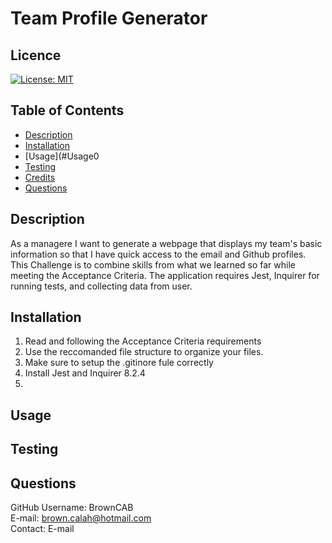 # Team Profile Generator

## Licence

[![License: MIT](https://img.shields.io/badge/License-MIT-yellow.svg)](https://opensource.org/licenses/MIT)

## Table of Contents

- [Description](#Description)
- [Installation](#Installation)
- [Usage](#Usage0
- [Testing](#Testing)
- [Credits](#Credits)
- [Questions](#Questions)

## Description

As a managere I want to generate a webpage that displays my team's basic information so that I have quick access to the email and Github profiles. This Challenge is to combine skills from what we learned so far while meeting the Acceptance Criteria. The application requires Jest, Inquirer for running tests, and collecting data from user.

## Installation

1. Read and following the Acceptance Criteria requirements
2. Use the reccomanded file structure to organize your files.
3. Make sure to setup the .gitinore fule correctly
4. Install Jest and Inquirer 8.2.4
5.

## Usage

## Testing

## Questions

GitHub Username: BrownCAB
<br>E-mail: brown.calah@hotmail.com 
<br>Contact: E-mail